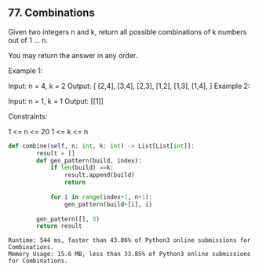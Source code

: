 ## 77. Combinations

Given two integers n and k, return all possible combinations of k numbers out of 1 ... n.

You may return the answer in any order.

 

Example 1:

Input: n = 4, k = 2
Output:
[
  [2,4],
  [3,4],
  [2,3],
  [1,2],
  [1,3],
  [1,4],
]
Example 2:

Input: n = 1, k = 1
Output: [[1]]
 

Constraints:

1 <= n <= 20
1 <= k <= n

```python
def combine(self, n: int, k: int) -> List[List[int]]:
        result = []
        def gen_pattern(build, index):
            if len(build) ==k:
                result.append(build)
                return
            
            for i in range(index+1, n+1):
                gen_pattern(build+[i], i)
                
        gen_pattern([], 0)
        return result
```


```
Runtime: 544 ms, faster than 43.06% of Python3 online submissions for Combinations.
Memory Usage: 15.6 MB, less than 33.85% of Python3 online submissions for Combinations.
```
